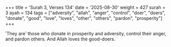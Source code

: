 +++
title = 'Surah 3, Verses 134'
date = '2025-08-30'
weight = 427
surah = 3
ayah = 134
tags = ["adversity", "allah", "anger", "control", "doer", "doers", "donate", "good", "love", "loves", "other", "others", "pardon", "prosperity"]
+++

˹They are˺ those who donate in prosperity and adversity, control their anger, and pardon others. And Allah loves the good-doers.